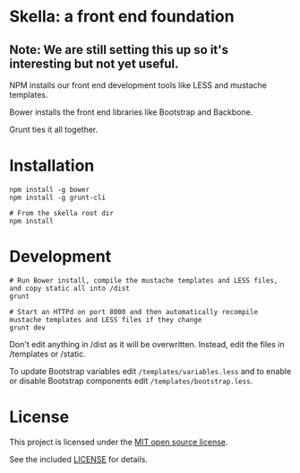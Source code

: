 # Skella: a front end foundation

## Note: We are still setting this up so it's interesting but not yet useful.

NPM installs our front end development tools like LESS and mustache templates.

Bower installs the front end libraries like Bootstrap and Backbone.

Grunt ties it all together.

# Installation

	npm install -g bower
	npm install -g grunt-cli

	# From the skella root dir
	npm install


# Development

	# Run Bower install, compile the mustache templates and LESS files, and copy static all into /dist
	grunt 

	# Start an HTTPd on port 8000 and then automatically recompile mustache templates and LESS files if they change
	grunt dev

Don't edit anything in /dist as it will be overwritten.  Instead, edit the files in /templates or /static.

To update Bootstrap variables edit `/templates/variables.less`  and to enable or disable Bootstrap components edit `/templates/bootstrap.less`.


# License

This project is licensed under the [MIT open source license](http://opensource.org/licenses/MIT).

See the included [LICENSE](https://github.com/podipo/skella/blob/master/LICENSE) for details.
